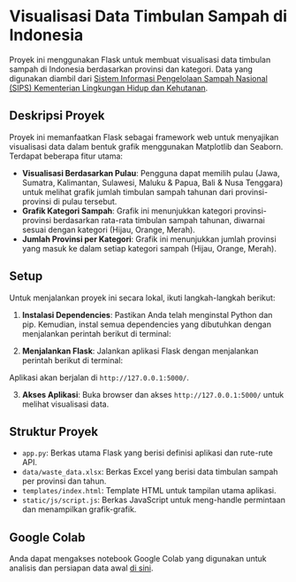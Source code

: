 # Visualisasi Data Timbulan Sampah di Indonesia

Proyek ini menggunakan Flask untuk membuat visualisasi data timbulan sampah di Indonesia berdasarkan provinsi dan kategori. Data yang digunakan diambil dari [Sistem Informasi Pengelolaan Sampah Nasional (SIPS) Kementerian Lingkungan Hidup dan Kehutanan](https://sipsn.menlhk.go.id/sipsn/public/data/timbulan).

## Deskripsi Proyek

Proyek ini memanfaatkan Flask sebagai framework web untuk menyajikan visualisasi data dalam bentuk grafik menggunakan Matplotlib dan Seaborn. Terdapat beberapa fitur utama:

- **Visualisasi Berdasarkan Pulau**: Pengguna dapat memilih pulau (Jawa, Sumatra, Kalimantan, Sulawesi, Maluku & Papua, Bali & Nusa Tenggara) untuk melihat grafik jumlah timbulan sampah tahunan dari provinsi-provinsi di pulau tersebut.
- **Grafik Kategori Sampah**: Grafik ini menunjukkan kategori provinsi-provinsi berdasarkan rata-rata timbulan sampah tahunan, diwarnai sesuai dengan kategori (Hijau, Orange, Merah).
- **Jumlah Provinsi per Kategori**: Grafik ini menunjukkan jumlah provinsi yang masuk ke dalam setiap kategori sampah (Hijau, Orange, Merah).

## Setup

Untuk menjalankan proyek ini secara lokal, ikuti langkah-langkah berikut:

1. **Instalasi Dependencies**:
   Pastikan Anda telah menginstal Python dan pip. Kemudian, instal semua dependencies yang dibutuhkan dengan menjalankan perintah berikut di terminal:

2. **Menjalankan Flask**:
Jalankan aplikasi Flask dengan menjalankan perintah berikut di terminal:

Aplikasi akan berjalan di `http://127.0.0.1:5000/`.

3. **Akses Aplikasi**:
Buka browser dan akses `http://127.0.0.1:5000/` untuk melihat visualisasi data.

## Struktur Proyek

- `app.py`: Berkas utama Flask yang berisi definisi aplikasi dan rute-rute API.
- `data/waste_data.xlsx`: Berkas Excel yang berisi data timbulan sampah per provinsi dan tahun.
- `templates/index.html`: Template HTML untuk tampilan utama aplikasi.
- `static/js/script.js`: Berkas JavaScript untuk meng-handle permintaan dan menampilkan grafik-grafik.

## Google Colab

Anda dapat mengakses notebook Google Colab yang digunakan untuk analisis dan persiapan data awal [di sini](https://colab.research.google.com/drive/1tfkHJZSyuctcJet-qifhphA6F3sZiqw0?usp=sharing).
